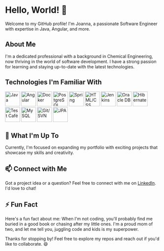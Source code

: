 # Hello, World! 👋

Welcome to my GitHub profile! I'm Joanna, a passionate Software Engineer with expertise in Java, Angular, and more.

## About Me

I'm a dedicated professional with a background in Chemical Engineering, now thriving in the world of software development. I have a strong passion for learning and staying up-to-date with the latest technologies.

## Technologies I'm Familiar With

[<img src="https://img.icons8.com/color/48/000000/java-coffee-cup-logo.png" alt="Java" title="Java" width="48"/>](#)
[<img src="https://img.icons8.com/color/48/000000/angularjs.png" alt="Angular" title="Angular" width="48"/>](#)
[<img src="https://img.icons8.com/color/48/000000/docker.png" alt="Docker" title="Docker" width="48"/>](#)
[<img src="https://img.icons8.com/color/48/000000/postgreesql.png" alt="PostgreSQL" title="PostgreSQL" width="48"/>](#)
[<img src="https://img.icons8.com/color/48/000000/spring-logo.png" alt="Spring" title="Spring" width="48"/>](#)
[<img src="https://img.icons8.com/color/48/000000/html-5.png" alt="HTML/CSS" title="HTML/CSS" width="48"/>](#)
[<img src="https://img.icons8.com/color/48/000000/jenkins.png" alt="Jenkins" title="Jenkins" width="48"/>](#)
[<img src="https://img.icons8.com/color/48/000000/oracle-logo.png" alt="Oracle DB" title="Oracle DB" width="48"/>](#)
[<img src="https://img.icons8.com/color/48/000000/hibernate.png" alt="Hibernate" title="Hibernate" width="48"/>](#)
[<img src="https://img.icons8.com/color/48/000000/cafe.png" alt="Test Café" title="Test Café" width="48"/>](#) 
[<img src="https://img.icons8.com/color/48/000000/mysql-logo.png" alt="MySQL" title="MySQL" width="48"/>](#)
[<img src="https://img.icons8.com/color/48/000000/git.png" alt="Git/SVN" title="Git/SVN" width="48"/>](#)
[<img src="https://img.icons8.com/color/48/000000/database.png" alt="JPA" title="JPA" width="48"/>](#)


## 🔭 What I'm Up To

Currently, I'm focused on expanding my portfolio with exciting projects that showcase my skills and creativity.

## 📫 Connect with Me

Got a project idea or a question? Feel free to connect with me on [LinkedIn](https://www.linkedin.com/in/jsoko%C5%82owska/). I'd love to chat!

## ⚡ Fun Fact

Here's a fun fact about me: When I'm not coding, you'll probably find me buried in a good book or chasing after my little ones. I'm a proud mom of two, and let me tell you, juggling code and kids is my superpower.

Thanks for stopping by! Feel free to explore my repos and reach out if you'd like to collaborate. 😄
